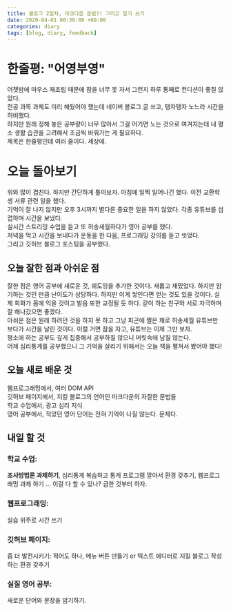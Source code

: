 ```yaml
---
title: 블로그 2일차, 마크다운 문법?! 그리고 일기 쓰기
date: 2020-04-01 00:30:00 +09:00
categories: diary
tags: [blog, diary, feedback]
---
```


# 한줄평: "어영부영"
어젯밤에 마우스 재조립 때문에 잠을 너무 못 자서 그런지 하루 통째로 컨디션이 좋질 않았다.  
전공 과목 과제도 미리 해뒀어야 했는데 네이버 블로그 글 쓰고, 탱자탱자 노느라 시간을 허비했다.  
하지만 원래 정해 놓은 공부량이 너무 많아서 그걸 어기면 노는 것으로 여겨지는데 내 평소 생활 습관을 고려해서 조금씩 바꿔가는 게 필요하다.  
제목은 한줄평인데 여러 줄이다. 세상에.

# 오늘 돌아보기
위와 많이 겹친다. 하지만 간단하게 톺아보자.
아침에 일찍 일어나긴 했다. 이전 교환학생 서류 관련 일을 했다.  
기억이 잘 나지 않지만 오후 3시까지 별다른 중요한 일을 하지 않았다.
각종 유튜브를 섭렵하며 시간을 보냈다.  
실시간 스트리밍 수업을 듣고 또 허송세월하다가 영어 공부를 했다.  
저녁을 먹고 시간을 보내다가 운동을 한 다음, 프로그래밍 강의를 듣고 씻었다.  
그리고 깃허브 블로그 포스팅을 공부했다.

## 오늘 잘한 점과 아쉬운 점
잘한 점은 영어 공부에 새로운 것, 쉐도잉을 추가한 것이다. 새롭고 재밌었다. 하지만 암기하는 것인 만큼 난이도가 상당하다. 하지만 이게 쌓인다면 얻는 것도 있을 것이다. 실제 회화가 몸에 익을 것이고 발음 또한 교정될 듯 하다. 같이 하는 친구와 서로 자극하며 잘 해나갔으면 좋겠다.  
아쉬운 점은 원래 하려던 것을 하지 못 하고 그냥 피곤에 쩔은 채로 허송세월 유튜브만 보다가 시간을 날린 것이다. 이럴 거면 잠을 자고, 유튜브는 이제 그만 보자.  
평소에 하는 공부도 깊게 집중해서 공부하질 않으니 머릿속에 남질 않는다.  
어제 심리통계를 공부했으니 그 기억을 살리기 위해서는 오늘 책을 펼쳐서 봤어야 했다!

## 오늘 새로 배운 것
웹프로그래밍에서, 여러 DOM API  
깃허브 페이지에서, 지킬 블로그의 언어인 마크다운의 자잘한 문법들  
학교 수업에서, 광고 심리 지식  
영어 공부에서, 적었던 영어 단어는 전혀 기억이 나질 않는다. 문제다. 

## 내일 할 것
### 학교 수업:
**조사방법론 과제하기**, 심리통계 복습하고 통계 프로그램 깔아서 환경 갖추기, 웹프로그래밍 과제 하기 ... 이걸 다 할 수 있나? 급한 것부터 하자.  
### 웹프로그래밍:
실습 위주로 시간 쓰기  
### 깃허브 페이지:
좀 더 발전시키기: 적어도 하나, 메뉴 버튼 만들기 or 텍스트 에디터로 지킬 블로그 작성하는 환경 갖추기  
### 실질 영어 공부: 
새로운 단어와 문장을 암기하기.



